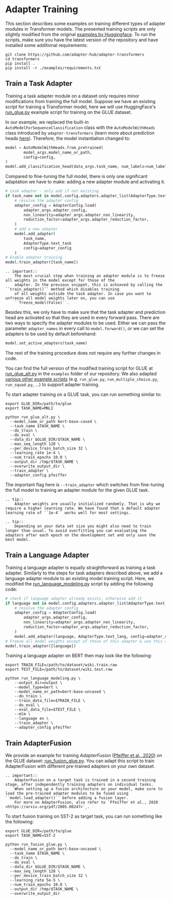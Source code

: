 # Adapter Training

This section describes some examples on training different types of adapter modules in Transformer models.
The presented training scripts are only slightly modified from the original [examples by Huggingface](https://huggingface.co/transformers/examples.html).
To run the scripts, make sure you have the latest version of the repository and have installed some additional requirements:

```
git clone https://github.com/adapter-hub/adapter-transformers
cd transformers
pip install .
pip install -r ./examples/requirements.txt
```

## Train a Task Adapter

Training a task adapter module on a dataset only requires minor modifications from training the full model. Suppose we have an existing script for training a Transformer model, here we will use HuggingFace's [run_glue.py](https://github.com/Adapter-Hub/adapter-transformers/blob/master/examples/text-classification/run_glue.py) example script for training on the GLUE dataset.

In our example, we replaced the built-in `AutoModelForSequenceClassification` class with the `AutoModelWithHeads` class introduced by `adapter-transformers` (learn more about prediction heads [here](prediction_heads.md)). Therefore, the model instantiation changed to:

```python
model = AutoModelWithHeads.from_pretrained(
        model_args.model_name_or_path,
        config=config,
)
model.add_classification_head(data_args.task_name, num_labels=num_labels)
```

Compared to fine-tuning the full model, there is only one significant adaptation we have to make: adding a new adapter module and activating it.

```python
# task adapter - only add if not existing
if task_name not in model.config.adapters.adapter_list(AdapterType.text_task):
    # resolve the adapter config
    adapter_config = AdapterConfig.load(
        adapter_args.adapter_config,
        non_linearity=adapter_args.adapter_non_linearity,
        reduction_factor=adapter_args.adapter_reduction_factor,
    )
    # add a new adapter
    model.add_adapter(
        task_name,
        AdapterType.text_task
        config=adapter_config
    )
# Enable adapter training
model.train_adapter([task_name])
```

```eval_rst
.. important::
    The most crucial step when training an adapter module is to freeze all weights in the model except for those of the
    adapter. In the previous snippet, this is achieved by calling the ``train_adapter()`` method which disables training
    of all weights outside the task adapter. In case you want to unfreeze all model weights later on, you can use
    ``freeze_model(False)``.
```

Besides this, we only have to make sure that the task adapter and prediction head are activated so that they are used in every forward pass. There are two ways to specify the adapter modules to be used. Either we can pass the parameter `adapter_names` in every call to `model.forward()`, or we can set the adapters to be used by default beforehand:

```python
model.set_active_adapters(task_name)
```

The rest of the training procedure does not require any further changes in code.

You can find the full version of the modified training script for GLUE at [run_glue_alt.py](https://github.com/Adapter-Hub/adapter-transformers/blob/master/examples/text-classification/run_glue_alt.py) in the `examples` folder of our repository.
We also adapted [various other example scripts](https://github.com/Adapter-Hub/adapter-transformers/tree/master/examples) (e.g. `run_glue.py`, `run_multiple_choice.py`, `run_squad.py`, ...) to support adapter training.

To start adapter training on a GLUE task, you can run something similar to:

```
export GLUE_DIR=/path/to/glue
export TASK_NAME=MNLI

python run_glue_alt.py \
  --model_name_or_path bert-base-cased \
  --task_name $TASK_NAME \
  --do_train \
  --do_eval \
  --data_dir $GLUE_DIR/$TASK_NAME \
  --max_seq_length 128 \
  --per_device_train_batch_size 32 \
  --learning_rate 1e-4 \
  --num_train_epochs 10.0 \
  --output_dir /tmp/$TASK_NAME \
  --overwrite_output_dir \
  --train_adapter \
  --adapter_config pfeiffer
```

The important flag here is `--train_adapter` which switches from fine-tuning the full model to training an adapter module for the given GLUE task.

```eval_rst
.. tip::
    Adapter weights are usually initialized randomly. That is why we require a higher learning rate. We have found that a default adapter learning rate of ``1e-4`` works well for most settings.
```

```eval_rst
.. tip::
    Depending on your data set size you might also need to train longer than usual. To avoid overfitting you can evaluating the adapters after each epoch on the development set and only save the best model.
```

## Train a Language Adapter

Training a language adapter is equally straightforward as training a task adapter. Similarly to the steps for task adapters
described above, we add a language adapter module to an existing model training script. Here, we modified the
[run_language_modeling.py](https://github.com/Adapter-Hub/adapter-transformers/blob/master/examples/language-modeling/run_language_modeling.py)
script by adding the following code:

```python
# check if language adapter already exists, otherwise add it
if language not in model.config.adapters.adapter_list(AdapterType.text_lang):
    # resolve the adapter config
    adapter_config = AdapterConfig.load(
        adapter_args.adapter_config,
        non_linearity=adapter_args.adapter_non_linearity,
        reduction_factor=adapter_args.adapter_reduction_factor,
    )
    model.add_adapter(language, AdapterType.text_lang, config=adapter_config)
# Freeze all model weights except of those of this adapter & use this adapter in every forward pass
model.train_adapter([language])
```

Training a language adapter on BERT then may look like the following:

```
export TRAIN_FILE=/path/to/dataset/wiki.train.raw
export TEST_FILE=/path/to/dataset/wiki.test.raw

python run_language_modeling.py \
    --output_dir=output \
    --model_type=bert \
    --model_name_or_path=bert-base-uncased \
    --do_train \
    --train_data_file=$TRAIN_FILE \
    --do_eval \
    --eval_data_file=$TEST_FILE \
    --mlm \
    --language en \
    --train_adapter \
    --adapter_config pfeiffer
```

## Train AdapterFusion

We provide an example for training _AdapterFusion_ ([Pfeiffer et al., 2020](https://arxiv.org/pdf/2005.00247)) on the GLUE dataset: [run_fusion_glue.py](https://github.com/Adapter-Hub/adapter-transformers/blob/master/examples/text-classification/run_fusion_glue.py). You can adapt this script to train AdapterFusion with different pre-trained adapters on your own dataset.

```eval_rst
.. important::
    AdapterFusion on a target task is trained in a second training stage, after independently training adapters on individual tasks.
    When setting up a fusion architecture on your model, make sure to load the pre-trained adapter modules to be fused using ``model.load_adapter()`` before adding a fusion layer.
    For more on AdapterFusion, also refer to `Pfeiffer et al., 2020 <https://arxiv.org/pdf/2005.00247>`_.
```

To start fusion training on SST-2 as target task, you can run something like the following:

```
export GLUE_DIR=/path/to/glue
export TASK_NAME=SST-2

python run_fusion_glue.py \
  --model_name_or_path bert-base-uncased \
  --task_name $TASK_NAME \
  --do_train \
  --do_eval \
  --data_dir $GLUE_DIR/$TASK_NAME \
  --max_seq_length 128 \
  --per_device_train_batch_size 32 \
  --learning_rate 5e-5 \
  --num_train_epochs 10.0 \
  --output_dir /tmp/$TASK_NAME \
  --overwrite_output_dir
```

